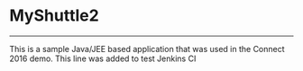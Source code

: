 # MyShuttle2
-------------

This is a sample Java/JEE based application that was used in the Connect 2016 demo. 
This line was added to test Jenkins CI
